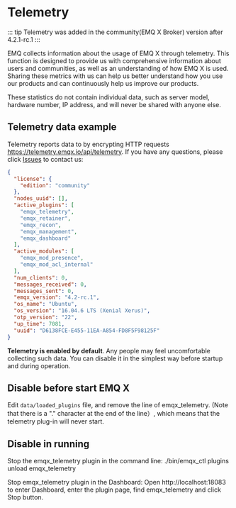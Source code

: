 # Telemetry

::: tip
Telemetry was added in the community(EMQ X Broker) version after 4.2.1-rc.1
:::

EMQ collects information about the usage of EMQ X through telemetry. This function is designed to provide us with comprehensive information about users and communities, as well as an understanding of how EMQ X is used. Sharing these metrics with us can help us better understand how you use our products and can continuously help us improve our products.

These statistics do not contain individual data, such as server model, hardware number, IP address, and will never be shared with anyone else.

## Telemetry data example

Telemetry reports data to by encrypting HTTP requests https://telemetry.emqx.io/api/telemetry. If you have any questions, please click [Issues](http://github.com/emqx/emqx/issues) to contact us:

```json
{
  "license": {
    "edition": "community"
  },
  "nodes_uuid": [],
  "active_plugins": [
    "emqx_telemetry",
    "emqx_retainer",
    "emqx_recon",
    "emqx_management",
    "emqx_dashboard"
  ],
  "active_modules": [
    "emqx_mod_presence",
    "emqx_mod_acl_internal"
  ],
  "num_clients": 0,
  "messages_received": 0,
  "messages_sent": 0,
  "emqx_version": "4.2-rc.1",
  "os_name": "Ubuntu",
  "os_version": "16.04.6 LTS (Xenial Xerus)",
  "otp_version": "22",
  "up_time": 7081,
  "uuid": "D6138FCE-E455-11EA-A854-FD8F5F98125F"
}
```

**Telemetry is enabled by default**. Any people may feel uncomfortable collecting such data. You can disable it in the simplest way before startup and during operation.

## Disable before start EMQ X

Edit `data/loaded_plugins` file, and remove the line of emqx_telemetry. (Note that there is a "." character at the end of the line）, which means that the telemetry plug-in will never start.

## Disable in running

Stop the emqx_telemetry plugin in the command line: ./bin/emqx_ctl plugins unload emqx_telemetry

Stop emqx_telemetry plugin in the Dashboard: Open http://localhost:18083 to enter Dashboard, enter the plugin page, find emqx_telemetry and click Stop button.
